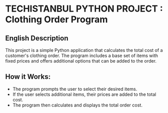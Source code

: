 # TECHISTANBUL PYTHON PROJECT : **Clothing Order Program**

## **English Description**  
This project is a simple Python application that calculates the total cost of a customer's clothing order. The program includes a base set of items with fixed prices and offers additional options that can be added to the order.

## **How it Works:**
- The program prompts the user to select their desired items.  
- If the user selects additional items, their prices are added to the total cost.  
- The program then calculates and displays the total order cost.  




